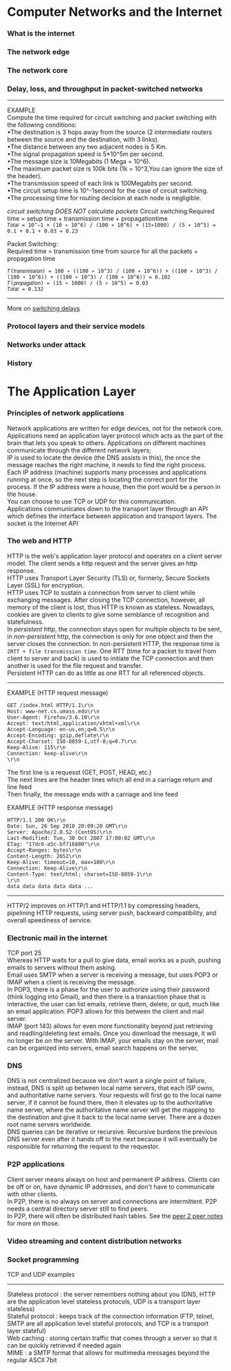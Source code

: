 # Computer Networks and the Internet
### What is the internet
### The network edge
### The network core
### Delay, loss, and throughput in packet-switched networks
---
EXAMPLE  
Compute the time required for circuit switching and packet switching with the following conditions:  
•The destination is 3 hops away from the source (2 intermediate routers between the source and the destination, with 3 links).  
•The distance between any two adjacent nodes is 5 Km.  
•The signal propagation speed is 5*10^5m per second.  
•The message size is 10Megabits (1 Mega = 10^6).  
•The maximum packet size is 100k bits (1k = 10^3,You can ignore the size of the header).  
•The transmission speed of each link is 100Megabits per second.  
•The circuit setup time is 10^-1second for the case of circuit switching.  
•The processing time for routing decision at each node is negligible.  
  
*circuit switching DOES NOT calculate packets*
Circuit switching:Required time = setup time + transmission time + propagationtime  
```𝑇𝑜𝑡𝑎𝑙 = 10^−1 + (10 ∗ 10^6) / (100 ∗ 10^6) + (15∗1000) / (5 ∗ 10^5) = 0.1 + 0.1 + 0.03 = 0.23```

Packet Switching:  
Required time = transmission time from source for all the packets + propagation time  
```𝑁(p𝑎𝑐𝑘𝑒𝑡𝑠) = (10 ∗ 10^6) / (100 ∗ 10^3) = 100  
𝑇(𝑡𝑟𝑎𝑛𝑠𝑚𝑖𝑠𝑠𝑖𝑜𝑛) = 100 ∗ ((100 ∗ 10^3) / (100 ∗ 10^6)) + ((100 ∗ 10^3) / (100 ∗ 10^6)) + ((100 ∗ 10^3) / (100 ∗ 10^6)) = 0.102  
𝑇(𝑝𝑟𝑜𝑝𝑎𝑔𝑎𝑡𝑖𝑜𝑛) = (15 ∗ 1000) / (5 ∗ 10^5) = 0.03
𝑇𝑜𝑡𝑎𝑙 = 0.132  
```
---
More on [switching delays](https://github.com/lukechn99/github-quickstart/blob/master/intro_computer_networks/01_the_internet.md)  

### Protocol layers and their service models
### Networks under attack
### History

# The Application Layer
### Principles of network applications
Network applications are written for edge devices, not for the network core. Applications need an application layer protocol which acts as the part of the brain that lets you speak to others. Applications on different machines communicate through the different network layers;  
IP is used to locate the device (the DNS assists in this), the once the message reaches the right machine, it needs to find the right process.  
Each IP address (machine) supports many processes and applications running at once, so the next step is locating the correct port for the process. If the IP address were a house, then the port would be a person in the house.  
You can choose to use TCP or UDP for this communication.  
Applications communicates down to the transport layer through an API which defines the interface between application and transport layers. The socket is the Internet API

### The web and HTTP
HTTP is the web's application layer protocol and operates on a client server model. The client sends a http request and the server gives an http response.  
HTTP uses Transport Layer Security (TLS) or, formerly, Secure Sockets Layer (SSL) for encryption.  
HTTP uses TCP to sustain a connection from server to client while exchanging messages. After closing the TCP connection, however, all memory of the client is lost, thus HTTP is known as stateless. Nowadays, cookies are given to clients to give some semblance of recognition and statefulness.  
In *persistent* http, the connection stays open for multiple objects to be sent, in *non-persistent* http, the connection is only for one object and then the server closes the connection. In non-persistent HTTP, the response time is ```2RTT + file transmission time```. One RTT (time for a packet to travel from client to server and back) is used to initiate the TCP connection and then another is used for the file request and transfer.  
Persistent HTTP can do as little as one RTT for all referenced objects.  
  
---
EXAMPLE (HTTP request message)  
```
GET /index.html HTTP/1.1\r\n
Host: www-net.cs.umass.edu\r\n
User-Agent: Firefox/3.6.10\r\n
Accept: text/html,application/xhtml+xml\r\n
Accept-Language: en-us,en;q=0.5\r\n
Accept-Encoding: gzip,deflate\r\n
Accept-Charset: ISO-8859-1,utf-8;q=0.7\r\n
Keep-Alive: 115\r\n
Connection: keep-alive\r\n
\r\n
```
The first line is a requesst (GET, POST, HEAD, etc.)  
The next lines are the header lines which all end in a carriage return and line feed  
Then finally, the message ends with a carriage and line feed  
  
EXAMPLE (HTTP response message)
```
HTTP/1.1 200 OK\r\n
Date: Sun, 26 Sep 2010 20:09:20 GMT\r\n
Server: Apache/2.0.52 (CentOS)\r\n
Last-Modified: Tue, 30 Oct 2007 17:00:02 GMT\r\n
ETag: "17dc6-a5c-bf716880"\r\n
Accept-Ranges: bytes\r\n
Content-Length: 2652\r\n
Keep-Alive: timeout=10, max=100\r\n
Connection: Keep-Alive\r\n
Content-Type: text/html; charset=ISO-8859-1\r\n
\r\n
data data data data data ...
```
---
HTTP/2 improves on HTTP/1 and HTTP/1.1 by compressing headers, pipelining HTTP requests, using server push, backward compatibility, and overall speediness of service. 

### Electronic mail in the internet
TCP port 25  
Whereas HTTP waits for a pull to give data, email works as a push, pushing emails to servers without them asking.  
Email uses SMTP when a server is receiving a message, but uses POP3 or IMAP when a client is receiving the message.  
In POP3, there is a phase for the user to authorize using their password (think logging into Gmail), and then there is a transaction phase that is interactive, the user can list emails, retrieve them, delete, or quit, much like an email application. POP3 allows for this between the client and mail server.  
IMAP (port 143) allows for even more functionality beyond just retrieving and readling/deleting text emails. Once you download the message, it will no longer be on the server. With IMAP, your emails stay on the server, mail can be organized into servers, email search happens on the server, 

### DNS
DNS is not centralized because we don't want a single point of failure, instead, DNS is split up between local name servers, that each ISP owns, and authoritative name servers. Your requests will first go to the local name server, if it cannot be found there, then it elevates up to the authoritative name server, where the authoritative name server will get the mapping to the destination and give it back to the local name server. There are a dozen root name servers worldwide.  
DNS queries can be iterative or recursive. Recursive burdens the previous DNS server even after it hands off to the next because it will eventually be responsible for returning the request to the requestor.  

### P2P applications
Client server means always on host and permanent IP address. Clients can be off or on, have dynamic IP addresses, and don't have to communicate with other clients.  
In P2P, there is no always on server and connections are intermittent. P2P needs a central directory server still to find peers.  
In P2P, there will often be distributed hash tables. See the [peer 2 peer notes](https://github.com/lukechn99/github-quickstart/blob/master/intro_computer_networks/08_peer2peer.md) for more on those. 

### Video streaming and content distribution networks
### Socket programming
TCP and UDP examples

---
Stateless protocol : the server remembers nothing about you (DNS, HTTP are the application level stateless protocols, UDP is a transport layer stateless)  
Stateful protocol : keeps track of the connection information (FTP, telnet, SMTP are all application level stateful protocols, and TCP is a transport layer stateful)  
Web caching : storing certain traffic that comes through a server so that it can be quickly retrieved if needed again  
MIME : a SMTP format that allows for multimedia messages beyond the regular ASCII 7bit  

